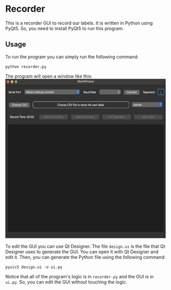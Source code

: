 # Recorder
This is a recorder GUI to record our labels. It is written in Python using PyQt5. So, you need to install PyQt5 to run this program.  

## Usage
To run the program you can simply run the following command:
```
python recorder.py
```
The program will open a window like this:  
<img src="Recorder.png" width=610 height=500/>

To edit the GUI you can use Qt Designer. The file `design.ui` is the file that Qt Designer uses to generate the GUI. You can open it with Qt Designer and edit it. Then, you can generate the Python file using the following command:
```
pyuic5 design.ui -o ui.py
```
Notice that all of the program's logic is in `recorder.py` and the GUI is in `ui.py`. So, you can edit the GUI without touching the logic.